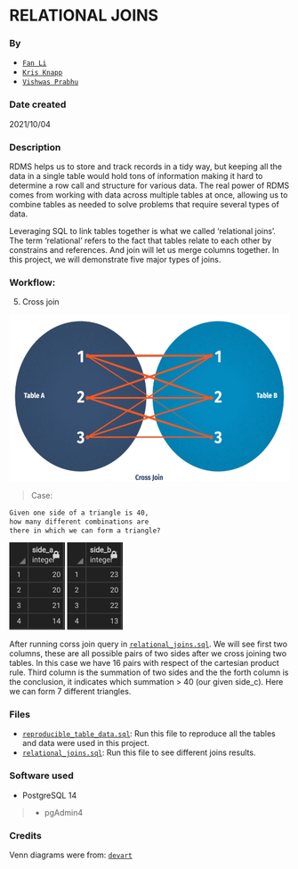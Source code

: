 # RELATIONAL JOINS
### By
+ [`Fan Li`](https://github.com/victorlifan)
+ [`Kris Knapp`](https://github.com/kknapp3)
+ [`Vishwas Prabhu`](https://github.com/vishwasprabhu)

### Date created
2021/10/04

### Description
RDMS helps us to store and track records in a tidy way, but keeping all the data in a single table would hold tons of information making it hard to determine a row call and structure for various data. The real power of RDMS comes from working with data across multiple tables at once, allowing us to combine tables as needed to solve problems that require several types of data.

Leveraging SQL to link tables together is what we called ‘relational joins’. The term ‘relational’ refers to the fact that tables relate to each other by constrains and references. And join will let us merge columns together. In this project, we will demonstrate five major types of joins.

### Workflow:
5) Cross join

<img src="img/cross_join.png" height="300" width="580">

> Case:

    Given one side of a triangle is 40,
	how many different combinations are
	there in which we can form a triangle?

<p float="left">
      <img src="img/trangle_side_a.png" width="100" />
      <img src="img/trangle_side_b.png" width="100" />
</p>

After running corss join query in [`relational_joins.sql`](https://github.com/vishwasprabhu/relational_joins/blob/main/relational_joins.sql). We will see first two columns, these are all possible pairs of two sides after we cross joining two tables. In this case we have 16 pairs with respect of the cartesian product rule. Third column is the summation of two sides and the the forth column is the conclusion, it indicates which summation > 40 (our given side_c). Here we can form 7 different triangles.

### Files
* [`reproducible_table_data.sql`](https://github.com/vishwasprabhu/relational_joins/blob/main/reproducible_table_data.sql): Run this file to reproduce all the tables and data were used in this project.
* [`relational_joins.sql`](https://github.com/vishwasprabhu/relational_joins/blob/main/relational_joins.sql): Run this file to see different joins results.

### Software used
+ PostgreSQL 14
> * pgAdmin4

### Credits
Venn diagrams were from: [`devart`](https://www.devart.com/dbforge/sql/sqlcomplete/sql-join-statements.html)
